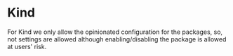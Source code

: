 # Kind
For Kind we only allow the opinionated configuration for the packages, so, not settings are allowed
although enabling/disabling the package is allowed at users' risk.